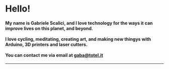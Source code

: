 <h1 align="left">
 Hello!
</h1>
<h4 align="left">
 My name is Gabriele Scalici, and I love technology for the ways it can improve lives on this planet, and beyond.
<br/><br/>
 I love cycling, meditating, creating art, and making new thingys with Arduino, 3D printers and laser cutters.
<br/><br/>
 You can contact me via email at <a href="mailto:gaba@totel.it">gaba@totel.it</a>
</h4>
<hr />
